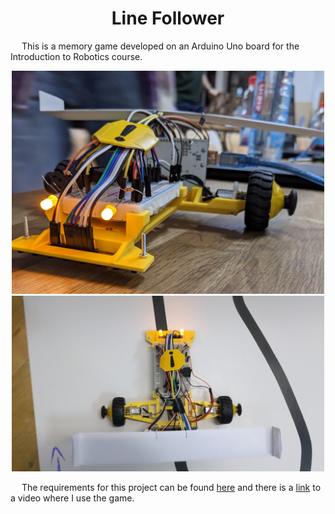 <body>
<h1 align="center">Line Follower</h1>
<p>&emsp;   This is a memory game developed on an Arduino Uno board for the Introduction to Robotics course.  </p>

 <p align="center">
  <img src="assets/PXL_20230114_181719265.jpg" alt="Game Components" width="500">
  <img src="assets/PXL_20230114_181116515_exported_4007.jpg" alt="Alaala" width="500">
 </p>

 <p>&emsp; The requirements for this project can be found <a href="assets/requirements .pdf" class="image fit" >here</a> and there is a <a href=https://youtu.be/2a9stHlteWE>link</a> to a video where I use the game.</p>
</body>
